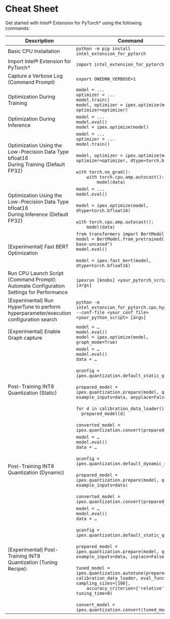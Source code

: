 Cheat Sheet
===========

Get started with Intel® Extension for PyTorch\* using the following commands:

|Description    | Command |
| -------- | ------- |
| Basic CPU Installation | `python -m pip install intel_extension_for_pytorch`    |
| Import Intel® Extension for PyTorch\*    | `import intel_extension_for_pytorch as ipex`|
| Capture a Verbose Log (Command Prompt)    | `export ONEDNN_VERBOSE=1`   |
| Optimization During Training   | `model = ...`<br>`optimizer = ...`<br>`model.train()`<br>`model, optimizer = ipex.optimize(model, optimizer=optimizer)`|
| Optimization During Inference  | `model = ...`<br>`model.eval()`<br>`model = ipex.optimize(model)`   |
| Optimization Using the Low-Precision Data Type bfloat16 <br>During Training (Default FP32) | `model = ...`<br>`optimizer = ...`<br>`model.train()`<br/><br/>`model, optimizer = ipex.optimize(model, optimizer=optimizer, dtype=torch.bfloat16)`<br/><br/>`with torch.no_grad():`<br>`    with torch.cpu.amp.autocast():`<br>`        model(data)`   |
| Optimization Using the Low-Precision Data Type bfloat16 <br>During Inference (Default FP32) | `model = ...`<br>`model.eval()`<br/><br/>`model = ipex.optimize(model, dtype=torch.bfloat16)`<br/><br/>`with torch.cpu.amp.autocast():`<br>`    model(data)`
| [Experimental] Fast BERT Optimization | `from transformers import BertModel`<br>`model = BertModel.from_pretrained("bert-base-uncased")`<br>`model.eval()`<br/><br/>`model = ipex.fast_bert(model, dtype=torch.bfloat16)`|
| Run CPU Launch Script (Command Prompt): <br>Automate Configuration Settings for Performance | `ipexrun [knobs] <your_pytorch_script> [args]`|
| [Experimental] Run HyperTune to perform hyperparameter/execution configuration search | `python -m intel_extension_for_pytorch.cpu.hypertune --conf-file <your_conf_file> <your_python_script> [args]`|
| [Experimental] Enable Graph capture | `model = …`<br>`model.eval()`<br>`model = ipex.optimize(model, graph_mode=True)`|
| Post-Training INT8 Quantization (Static)  | `model = …`<br>`model.eval()`<br>`data = …`<br/><br/>`qconfig = ipex.quantization.default_static_qconfig`<br/><br/>`prepared_model = ipex.quantization.prepare(model, qconfig, example_inputs=data, anyplace=False)`<br/><br/>`for d in calibration_data_loader():`<br>`  prepared_model(d)`<br/><br/>`converted_model = ipex.quantization.convert(prepared_model)`|
| Post-Training INT8 Quantization (Dynamic) | `model = …`<br>`model.eval()`<br>`data = …`<br/><br/>`qconfig = ipex.quantization.default_dynamic_qconfig`<br/><br/>`prepared_model = ipex.quantization.prepare(model, qconfig, example_inputs=data)`<br/><br/>`converted_model = ipex.quantization.convert(prepared_model)` |
| [Experimental] Post-Training INT8 Quantization (Tuning Recipe): | `model = …`<br>`model.eval()`<br>`data = …`<br/><br/>`qconfig = ipex.quantization.default_static_qconfig`<br/><br/>`prepared_model = ipex.quantization.prepare(model, qconfig, example_inputs=data, inplace=False)`<br/><br/>`tuned_model = ipex.quantization.autotune(prepared_model, calibration_data_loader, eval_function, sampling_sizes=[100],`<br>`    accuracy_criterion={'relative': .01}, tuning_time=0)`<br/><br/>`convert_model = ipex.quantization.convert(tuned_model)`|
